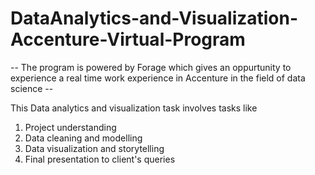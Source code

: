 # DataAnalytics-and-Visualization-Accenture-Virtual-Program

-- The program is powered by Forage which gives an oppurtunity to experience a 
real time work experience in Accenture in the field of data science --

This Data analytics and visualization task involves tasks like
1. Project understanding
2. Data cleaning and modelling
3. Data visualization and storytelling
4. Final presentation to client's queries
